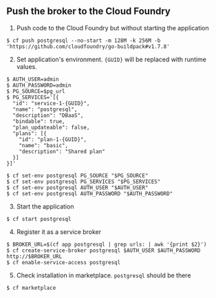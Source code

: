 ## Push the broker to the Cloud Foundry

1. Push code to the Cloud Foundry but without starting the application

```
$ cf push postgresql --no-start -m 128M -k 256M -b 'https://github.com/cloudfoundry/go-buildpack#v1.7.8'
```

2. Set application's environment. `{GUID}` will be replaced with runtime values.

```
$ AUTH_USER=admin
$ AUTH_PASSWORD=admin
$ PG_SOURCE=$pg_url
$ PG_SERVICES='[{
  "id": "service-1-{GUID}",
  "name": "postgresql",
  "description": "DBaaS",
  "bindable": true,
  "plan_updateable": false,
  "plans": [{
    "id": "plan-1-{GUID}",
    "name": "basic",
    "description": "Shared plan"
  }]
}]'

$ cf set-env postgresql PG_SOURCE "$PG_SOURCE"
$ cf set-env postgresql PG_SERVICES "$PG_SERVICES"
$ cf set-env postgresql AUTH_USER "$AUTH_USER"
$ cf set-env postgresql AUTH_PASSWORD "$AUTH_PASSWORD"
```

3. Start the application

```
$ cf start postgresql
```

4. Register it as a service broker

```
$ BROKER_URL=$(cf app postgresql | grep urls: | awk '{print $2}')
$ cf create-service-broker postgresql $AUTH_USER $AUTH_PASSWORD http://$BROKER_URL
$ cf enable-service-access postgresql
```

5. Check installation in marketplace. `postgresql` should be there

```
$ cf marketplace
```
